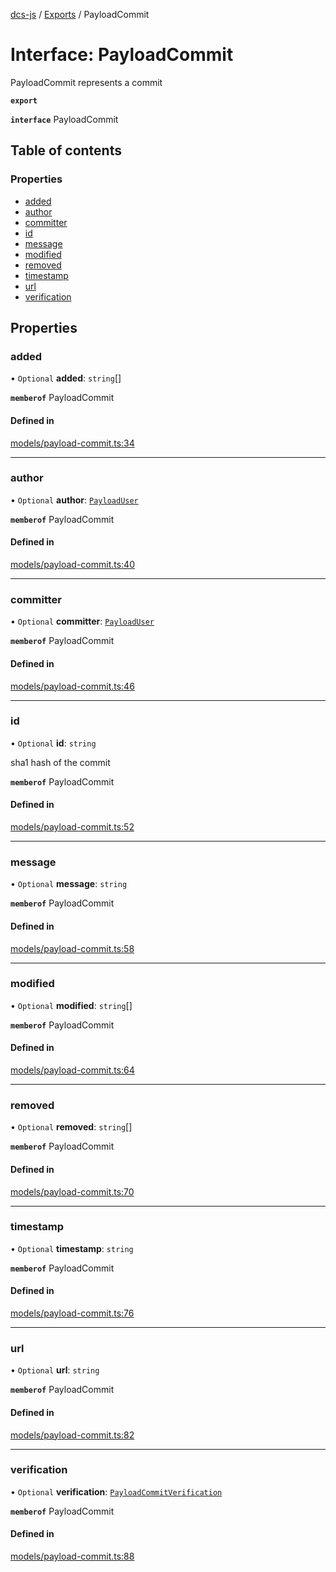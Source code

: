 [dcs-js](../README.md) / [Exports](../modules.md) / PayloadCommit

# Interface: PayloadCommit

PayloadCommit represents a commit

**`export`**

**`interface`** PayloadCommit

## Table of contents

### Properties

- [added](PayloadCommit.md#added)
- [author](PayloadCommit.md#author)
- [committer](PayloadCommit.md#committer)
- [id](PayloadCommit.md#id)
- [message](PayloadCommit.md#message)
- [modified](PayloadCommit.md#modified)
- [removed](PayloadCommit.md#removed)
- [timestamp](PayloadCommit.md#timestamp)
- [url](PayloadCommit.md#url)
- [verification](PayloadCommit.md#verification)

## Properties

### <a id="added" name="added"></a> added

• `Optional` **added**: `string`[]

**`memberof`** PayloadCommit

#### Defined in

[models/payload-commit.ts:34](https://github.com/unfoldingWord/dcs-js/blob/09d5a5e/models/payload-commit.ts#L34)

___

### <a id="author" name="author"></a> author

• `Optional` **author**: [`PayloadUser`](PayloadUser.md)

**`memberof`** PayloadCommit

#### Defined in

[models/payload-commit.ts:40](https://github.com/unfoldingWord/dcs-js/blob/09d5a5e/models/payload-commit.ts#L40)

___

### <a id="committer" name="committer"></a> committer

• `Optional` **committer**: [`PayloadUser`](PayloadUser.md)

**`memberof`** PayloadCommit

#### Defined in

[models/payload-commit.ts:46](https://github.com/unfoldingWord/dcs-js/blob/09d5a5e/models/payload-commit.ts#L46)

___

### <a id="id" name="id"></a> id

• `Optional` **id**: `string`

sha1 hash of the commit

**`memberof`** PayloadCommit

#### Defined in

[models/payload-commit.ts:52](https://github.com/unfoldingWord/dcs-js/blob/09d5a5e/models/payload-commit.ts#L52)

___

### <a id="message" name="message"></a> message

• `Optional` **message**: `string`

**`memberof`** PayloadCommit

#### Defined in

[models/payload-commit.ts:58](https://github.com/unfoldingWord/dcs-js/blob/09d5a5e/models/payload-commit.ts#L58)

___

### <a id="modified" name="modified"></a> modified

• `Optional` **modified**: `string`[]

**`memberof`** PayloadCommit

#### Defined in

[models/payload-commit.ts:64](https://github.com/unfoldingWord/dcs-js/blob/09d5a5e/models/payload-commit.ts#L64)

___

### <a id="removed" name="removed"></a> removed

• `Optional` **removed**: `string`[]

**`memberof`** PayloadCommit

#### Defined in

[models/payload-commit.ts:70](https://github.com/unfoldingWord/dcs-js/blob/09d5a5e/models/payload-commit.ts#L70)

___

### <a id="timestamp" name="timestamp"></a> timestamp

• `Optional` **timestamp**: `string`

**`memberof`** PayloadCommit

#### Defined in

[models/payload-commit.ts:76](https://github.com/unfoldingWord/dcs-js/blob/09d5a5e/models/payload-commit.ts#L76)

___

### <a id="url" name="url"></a> url

• `Optional` **url**: `string`

**`memberof`** PayloadCommit

#### Defined in

[models/payload-commit.ts:82](https://github.com/unfoldingWord/dcs-js/blob/09d5a5e/models/payload-commit.ts#L82)

___

### <a id="verification" name="verification"></a> verification

• `Optional` **verification**: [`PayloadCommitVerification`](PayloadCommitVerification.md)

**`memberof`** PayloadCommit

#### Defined in

[models/payload-commit.ts:88](https://github.com/unfoldingWord/dcs-js/blob/09d5a5e/models/payload-commit.ts#L88)
